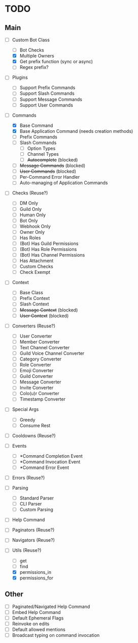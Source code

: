 # TODO

## Main

- [ ] Custom Bot Class
  - [ ] Bot Checks
  - [x] Multiple Owners
  - [x] Get prefix function (sync or async)
  - [ ] Regex prefix?

- [ ] Plugins
  - [ ] Support Prefix Commands
  - [ ] Support Slash Commands
  - [ ] Support Message Commands
  - [ ] Support User Commands

- [ ] Commands
  - [x] Base Command
  - [x] Base Application Command (needs creation methods)
  - [ ] Prefix Commands
  - [ ] Slash Commands
    - [ ] Option Types 
    - [ ] Channel Types
    - [ ] ~~Autocomplete~~ (blocked)
  - [ ] ~~Message Commands~~ (blocked)
  - [ ] ~~User Commands~~ (blocked)
  - [ ] Per-Command Error Handler
  - [ ] Auto-managing of Application Commands
  
- [ ] Checks (Reuse?)
  - [ ] DM Only
  - [ ] Guild Only
  - [ ] Human Only
  - [ ] Bot Only
  - [ ] Webhook Only
  - [ ] Owner Only
  - [ ] Has Roles
  - [ ] (Bot) Has Guild Permissions
  - [ ] (Bot) Has Role Permissions
  - [ ] (Bot) Has Channel Permissions
  - [ ] Has Attachment
  - [ ] Custom Checks
  - [ ] Check Exempt

- [ ] Context
  - [ ] Base Class
  - [ ] Prefix Context
  - [ ] Slash Context
  - [ ] ~~Message Context~~ (blocked)
  - [ ] ~~User Context~~ (blocked)

- [ ] Converters (Reuse?)
  - [ ] User Converter
  - [ ] Member Converter
  - [ ] Text Channel Converter
  - [ ] Guild Voice Channel Converter
  - [ ] Category Converter
  - [ ] Role Converter
  - [ ] Emoji Converter
  - [ ] Guild Converter
  - [ ] Message Converter
  - [ ] Invite Converter
  - [ ] Colo(u)r Converter
  - [ ] Timestamp Converter

- [ ] Special Args
  - [ ] Greedy
  - [ ] Consume Rest

- [ ] Cooldowns (Reuse?)

- [ ] Events
  - [ ] *Command Completion Event
  - [ ] *Command Invocation Event
  - [ ] *Command Error Event

- [ ] Errors (Reuse?)

- [ ] Parsing
  - [ ] Standard Parser
  - [ ] CLI Parser
  - [ ] Custom Parsing

- [ ] Help Command

- [ ] Paginators (Reuse?)

- [ ] Navigators (Reuse?)

- [ ] Utils (Reuse?)
  - [ ] get
  - [ ] find
  - [x] permissions_in
  - [x] permissions_for

## Other

- [ ] Paginated/Navigated Help Command
- [ ] Embed Help Command
- [ ] Default Ephemeral Flags
- [ ] Reinvoke on edits
- [ ] Default allowed mentions
- [ ] Broadcast typing on command invocation